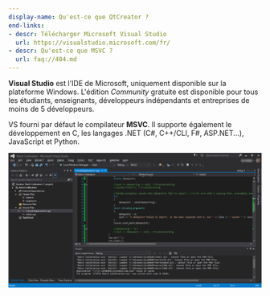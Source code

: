 ```yaml
---
display-name: Qu'est-ce que QtCreator ?
end-links:
- descr: Télécharger Microsoft Visual Studio
  url: https://visualstudio.microsoft.com/fr/
- descr: Qu'est-ce que MSVC ?
  url: faq://404.md
---
```

**Visual Studio** est l'IDE de Microsoft, uniquement disponible sur la plateforme Windows. L'édition *Community* gratuite est disponible pour tous les étudiants, enseignants, développeurs indépendants et entreprises de moins de 5 développeurs.

VS fourni par défaut le compilateur **MSVC**. Il supporte également le développement en C, les langages .NET (C#, C++/CLI, F#, ASP.NET...), JavaScript et Python.

![Visual Studio Screenshot](rcs/vs.png "Visual Studio Screenshot")
